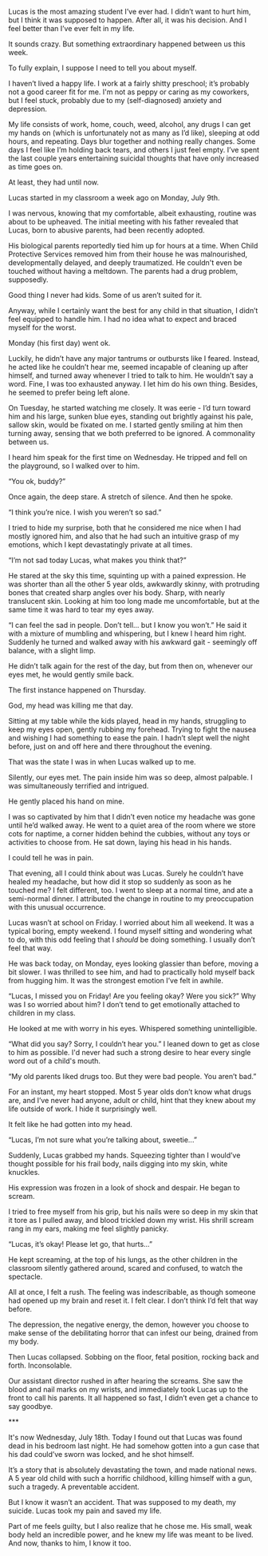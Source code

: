 Lucas is the most amazing student I’ve ever had. I didn’t want to hurt him, but I think it was supposed to happen. After all, it was his decision. And I feel better than I’ve ever felt in my life.

It sounds crazy. But something extraordinary happened between us this week. 

To fully explain, I suppose I need to tell you about myself. 

I haven’t lived a happy life. I work at a fairly shitty preschool; it’s probably not a good career fit for me. I'm not as peppy or caring as my coworkers, but I feel stuck, probably due to my (self-diagnosed) anxiety and depression.

My life consists of work, home, couch, weed, alcohol, any drugs I can get my hands on (which is unfortunately not as many as I’d like), sleeping at odd hours, and repeating. Days blur together and nothing really changes. Some days I feel like I’m holding back tears, and others I just feel empty. I’ve spent the last couple years entertaining suicidal thoughts that have only increased as time goes on. 

At least, they had until now. 

Lucas started in my classroom a week ago on Monday, July 9th. 

I was nervous, knowing that my comfortable, albeit exhausting, routine was about to be upheaved. The initial meeting with his father revealed that Lucas, born to abusive parents, had been recently adopted.

His biological parents reportedly tied him up for hours at a time. When Child Protective Services removed him from their house he was malnourished, developmentally delayed, and deeply traumatized. He couldn't even be touched without having a meltdown. The parents had a drug problem, supposedly. 

Good thing I never had kids. Some of us aren’t suited for it. 

Anyway, while I certainly want the best for any child in that situation, I didn’t feel equipped to handle him. I had no idea what to expect and braced myself for the worst. 

Monday (his first day) went ok. 

Luckily, he didn’t have any major tantrums or outbursts like I feared. Instead, he acted like he couldn’t hear me, seemed incapable of cleaning up after himself, and turned away whenever I tried to talk to him. He wouldn’t say a word. Fine, I was too exhausted anyway. I let him do his own thing. Besides, he seemed to prefer being left alone. 

On Tuesday, he started watching me closely. It was eerie - I’d turn toward him and his large, sunken blue eyes, standing out brightly against his pale, sallow skin, would be fixated on me. I started gently smiling at him then turning away, sensing that we both preferred to be ignored. A commonality between us. 

I heard him speak for the first time on Wednesday. He tripped and fell on the playground, so I walked over to him. 

“You ok, buddy?” 

Once again, the deep stare. A stretch of silence. And then he spoke. 

“I think you’re nice. I wish you weren’t so sad.” 

I tried to hide my surprise, both that he considered me nice when I had mostly ignored him, and also that he had such an intuitive grasp of my emotions, which I kept devastatingly private at all times.

“I’m not sad today Lucas, what makes you think that?” 

He stared at the sky this time, squinting up with a pained expression. He was shorter than all the other 5 year olds, awkwardly skinny, with protruding bones that created sharp angles over his body. Sharp, with nearly translucent skin. Looking at him too long made me uncomfortable, but at the same time it was hard to tear my eyes away. 

“I can feel the sad in people. Don’t tell... but I know you won’t.” He said it with a mixture of mumbling and whispering, but I knew I heard him right. Suddenly he turned and walked away with his awkward gait - seemingly off balance, with a slight limp.

He didn’t talk again for the rest of the day, but from then on, whenever our eyes met, he would gently smile back. 

The first instance happened on Thursday.

God, my head was killing me that day. 

Sitting at my table while the kids played, head in my hands, struggling to keep my eyes open, gently rubbing my forehead. Trying to fight the nausea and wishing I had something to ease the pain. I hadn’t slept well the night before, just on and off here and there throughout the evening. 

That was the state I was in when Lucas walked up to me.

Silently, our eyes met. The pain inside him was so deep, almost palpable. I was simultaneously terrified and intrigued. 

He gently placed his hand on mine.

I was so captivated by him that I didn’t even notice my headache was gone until he’d walked away. He went to a quiet area of the room where we store cots for naptime, a corner hidden behind the cubbies, without any toys or activities to choose from. He sat down, laying his head in his hands.

I could tell he was in pain.

That evening, all I could think about was Lucas. Surely he couldn’t have healed my headache, but how did it stop so suddenly as soon as he touched me? I felt different, too. I went to sleep at a normal time, and ate a semi-normal dinner. I attributed the change in routine to my preoccupation with this unusual occurrence.

Lucas wasn’t at school on Friday. I worried about him all weekend. It was a typical boring, empty weekend. I found myself sitting and wondering what to do, with this odd feeling that I *should* be doing something. I usually don’t feel that way.

He was back today, on Monday, eyes looking glassier than before, moving a bit slower. I was thrilled to see him, and had to practically hold myself back from hugging him. It was the strongest emotion I’ve felt in awhile. 

“Lucas, I missed you on Friday! Are you feeling okay? Were you sick?” Why was I so worried about him? I don’t tend to get emotionally attached to children in my class.

He looked at me with worry in his eyes. Whispered something unintelligible. 

“What did you say? Sorry, I couldn’t hear you.” I leaned down to get as close to him as possible. I'd never had such a strong desire to hear every single word out of a child's mouth. 

“My old parents liked drugs too. But they were bad people. You aren’t bad.” 

For an instant, my heart stopped. Most 5 year olds don’t know what drugs are, and I’ve never had anyone, adult or child, hint that they knew about my life outside of work. I hide it surprisingly well. 

It felt like he had gotten into my head.

“Lucas, I’m not sure what you’re talking about, sweetie...” 

Suddenly, Lucas grabbed my hands. Squeezing tighter than I would’ve thought possible for his frail body, nails digging into my skin, white knuckles.

His expression was frozen in a look of shock and despair. He began to scream. 

I tried to free myself from his grip, but his nails were so deep in my skin that it tore as I pulled away, and blood trickled down my wrist. His shrill scream rang in my ears, making me feel slightly panicky. 

“Lucas, it’s okay! Please let go, that hurts...” 

He kept screaming, at the top of his lungs, as the other children in the classroom silently gathered around, scared and confused, to watch the spectacle. 

All at once, I felt a rush. The feeling was indescribable, as though someone had opened up my brain and reset it. I felt clear. I don’t think I’d felt that way before.

The depression, the negative energy, the demon, however you choose to make sense of the debilitating horror that can infest our being, drained from my body. 

Then Lucas collapsed. Sobbing on the floor, fetal position, rocking back and forth. Inconsolable. 

Our assistant director rushed in after hearing the screams. She saw the blood and nail marks on my wrists, and immediately took Lucas up to the front to call his parents. It all happened so fast, I didn’t even get a chance to say goodbye. 

\*\*\*

It's now Wednesday, July 18th. Today I found out that Lucas was found dead in his bedroom last night. He had somehow gotten into a gun case that his dad could’ve sworn was locked, and he shot himself. 

It’s a story that is absolutely devastating the town, and made national news. A 5 year old child with such a horrific childhood, killing himself with a gun, such a tragedy. A preventable accident.

But I know it wasn’t an accident. That was supposed to my death, my suicide. Lucas took my pain and saved my life.

Part of me feels guilty, but I also realize that he chose me. His small, weak body held an incredible power, and he knew my life was meant to be lived. And now, thanks to him, I know it too. 
